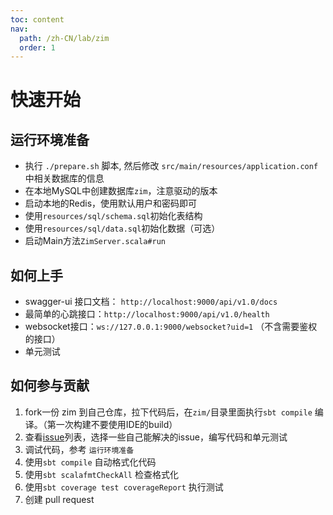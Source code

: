 ```yaml
---
toc: content
nav:
  path: /zh-CN/lab/zim
  order: 1
---
```


# 快速开始


## 运行环境准备

* 执行 `./prepare.sh` 脚本, 然后修改 `src/main/resources/application.conf` 中相关数据库的信息
* 在本地MySQL中创建数据库`zim`，注意驱动的版本
* 启动本地的Redis，使用默认用户和密码即可
* 使用`resources/sql/schema.sql`初始化表结构
* 使用`resources/sql/data.sql`初始化数据（可选）
* 启动Main方法`ZimServer.scala#run`

## 如何上手

- swagger-ui 接口文档： `http://localhost:9000/api/v1.0/docs`
- 最简单的心跳接口：`http://localhost:9000/api/v1.0/health`
- websocket接口：`ws://127.0.0.1:9000/websocket?uid=1` （不含需要鉴权的接口）
- 单元测试

## 如何参与贡献

1. fork一份 zim 到自己仓库，拉下代码后，在`zim/`目录里面执行`sbt compile` 编译。（第一次构建不要使用IDE的build）
2. 查看[issue](https://github.com/bitlap/zim/issues)列表，选择一些自己能解决的issue，编写代码和单元测试
3. 调试代码，参考 `运行环境准备`
4. 使用`sbt compile` 自动格式化代码
5. 使用`sbt scalafmtCheckAll` 检查格式化 
6. 使用`sbt coverage test coverageReport` 执行测试
7. 创建 pull request
